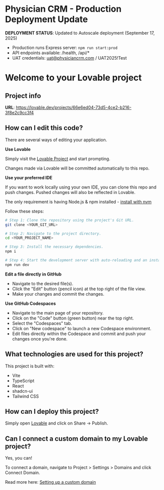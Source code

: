 # Physician CRM - Production Deployment Update

**DEPLOYMENT STATUS**: Updated to Autoscale deployment (September 17, 2025)
- Production runs Express server: `npm run start:prod`
- API endpoints available: /health, /api/*
- UAT credentials: uat@physiciancrm.com / UAT2025!Test

# Welcome to your Lovable project

## Project info

**URL**: https://lovable.dev/projects/66e6ed04-73d5-4ce2-b216-3f8e2c9cc3f4

## How can I edit this code?

There are several ways of editing your application.

**Use Lovable**

Simply visit the [Lovable Project](https://lovable.dev/projects/66e6ed04-73d5-4ce2-b216-3f8e2c9cc3f4) and start prompting.

Changes made via Lovable will be committed automatically to this repo.

**Use your preferred IDE**

If you want to work locally using your own IDE, you can clone this repo and push changes. Pushed changes will also be reflected in Lovable.

The only requirement is having Node.js & npm installed - [install with nvm](https://github.com/nvm-sh/nvm#installing-and-updating)

Follow these steps:

```sh
# Step 1: Clone the repository using the project's Git URL.
git clone <YOUR_GIT_URL>

# Step 2: Navigate to the project directory.
cd <YOUR_PROJECT_NAME>

# Step 3: Install the necessary dependencies.
npm i

# Step 4: Start the development server with auto-reloading and an instant preview.
npm run dev
```

**Edit a file directly in GitHub**

- Navigate to the desired file(s).
- Click the "Edit" button (pencil icon) at the top right of the file view.
- Make your changes and commit the changes.

**Use GitHub Codespaces**

- Navigate to the main page of your repository.
- Click on the "Code" button (green button) near the top right.
- Select the "Codespaces" tab.
- Click on "New codespace" to launch a new Codespace environment.
- Edit files directly within the Codespace and commit and push your changes once you're done.

## What technologies are used for this project?

This project is built with:

- Vite
- TypeScript
- React
- shadcn-ui
- Tailwind CSS

## How can I deploy this project?

Simply open [Lovable](https://lovable.dev/projects/66e6ed04-73d5-4ce2-b216-3f8e2c9cc3f4) and click on Share -> Publish.

## Can I connect a custom domain to my Lovable project?

Yes, you can!

To connect a domain, navigate to Project > Settings > Domains and click Connect Domain.

Read more here: [Setting up a custom domain](https://docs.lovable.dev/tips-tricks/custom-domain#step-by-step-guide)
